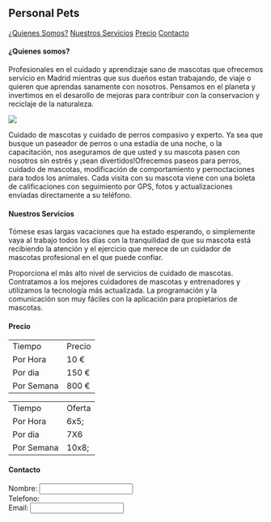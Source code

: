 <!DOCTYPE html>
<html>
  <head>
    <meta charset="utf-8">
    <h2>Personal Pets</h2>
  </head>
  <body>
    <a href="#uno">¿Quienes Somos?</a>
    <a href="#dos">Nuestros Servicios</a>
    <a href="#tres">Precio</a>
    <a href="#cuatro">Contacto</a>
    <div>
      <a name="uno"></a>
      <h4>¿Quienes somos?</h4>
      <p>Profesionales en el cuidado y aprendizaje sano de mascotas que ofrecemos servicio en Madrid mientras que
        sus dueños estan trabajando, de viaje o quieren que aprendas sanamente con nosotros. Pensamos en el planeta 
        y invertimos en el desarollo de mejoras para contribuir con la conservacion y reciclaje de la naturaleza.</p>
      <img src="https://images.app.goo.gl/Ub3cULeGYDjg6gjb8"/>
      <p>Cuidado de mascotas y cuidado de perros compasivo y experto. Ya sea que busque un paseador de perros o una estadía de 
        una noche, o la capacitación, nos aseguramos de que usted y su mascota pasen con nosotros sin estrés y ¡sean 
        divertidos!Ofrecemos paseos para perros, cuidado de mascotas, modificación de comportamiento y pernoctaciones para todos 
        los animales. Cada visita con su mascota viene con una boleta de calificaciones con seguimiento por GPS, fotos y 
        actualizaciones enviadas directamente a su teléfono.</p>
    </div>
    <div>
      <a name="dos"></a>
      <h4>Nuestros Servicios</h4>
      <p>Tómese esas largas vacaciones que ha estado esperando, o simplemente vaya al trabajo todos los días con la 
        tranquilidad de que su mascota está recibiendo la atención y el ejercicio que merece de un cuidador de mascotas             
        profesional en el que puede confiar.</p>
      <p>Proporciona el más alto nivel de servicios de cuidado de mascotas. Contratamos a los mejores cuidadores de mascotas y 
        entrenadores y utilizamos la tecnología más actualizada. La programación y la comunicación son muy fáciles con la 
        aplicación para propietarios de mascotas.</p>
    </div>
    <div>
      <a name="tres"></a>
      <h4>Precio</h4>
      <table>
        <tr>
          <td>Tiempo</td>
          <td>Precio</td>
        </tr>
        <tr>
          <td>Por Hora</td>
          <td>10 &#8364;</td>
        </tr>
        <tr>
          <td>Por dia</td>
          <td>150 &#8364;</td>
        </tr>
        <tr>
          <td>Por Semana</td>
          <td>800 &#8364;</td>
        </tr>
      </table>
      <table>
        <tr>
          <td>Tiempo</td>
          <td>Oferta</td>
        </tr>
        <tr>
          <td>Por Hora</td>
          <td>6x5;</td>
        </tr>
        <tr>
          <td>Por dia</td>
          <td>7X6</td>
        </tr>
        <tr>
          <td>Por Semana</td>
          <td>10x8;</td>
        </tr>
      </table>
    </div>
    <div>
      <a name="cuatro"></a>
      <h4>Contacto</h4>
      <from method="pots" action="miservidor.php">
      <label for="nombre">Nombre:</label>
      <input id="nombre" type="text"> </br>
      <label for="telefono">Telefono:</label> </br>
      <label for="email">Email:</label>
      <input id="email type="text"> </br>
    </div>
  </body>
</html>
